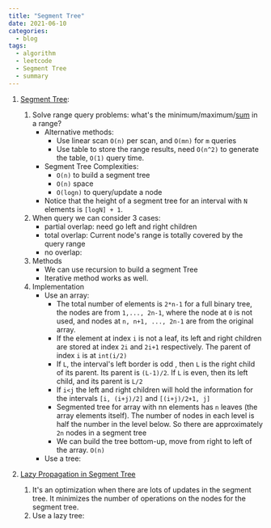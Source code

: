 ```yaml
---
title: "Segment Tree"
date: 2021-06-10
categories:
  - blog
tags:
  - algorithm
  - leetcode
  - Segment Tree
  - summary
---
```


1. [Segment Tree][Efficient and easy segment trees]: 
    1. Solve range query problems: what's the minimum/maximum/[sum][LC307. Range Sum Query - Mutable] in a range?
        * Alternative methods:
            * Use linear scan `O(n)` per scan, and `O(mn)` for `m` queries
            * Use table to store the range results, need `O(n^2)` to generate the table, `O(1)` query time.
        * Segment Tree Complexities:
            * `O(n)` to build a segment tree
            * `O(n)` space
            * `O(logn)` to query/update a node
        * Notice that the height of a segment tree for an interval with `N` elements is `[logN] + 1`.
    2. When query we can consider 3 cases:
        * partial overlap: need go left and right children
        * total overlap: Current node's range is totally covered by the query range
        * no overlap: 
    3. Methods
        * We can use recursion to build a segment Tree
        * Iterative method works as well.
    4. Implementation
        * Use an array:
            * The total number of elements is `2*n-1` for a full binary tree, the nodes are from `1,..., 2n-1`, where the node at `0` is not used, and nodes at `n, n+1, ..., 2n-1` are from the original array.
            * If the element at index `i` is not a leaf, its left and right children are stored at index `2i` and `2i+1` respectively. The parent of index `i` is at `int(i/2)`
            * If `L`, the interval's left border is odd , then `L` is the right child of its parent. Its parent is `(L-1)/2`. If `L` is even, then its left child, and its parent is `L/2`
            * If `i<j` the left and right children will hold the information for the intervals `[i, (i+j)/2]` and `[(i+j)/2+1, j]`
            * Segmented tree for array with nn elements has `n` leaves (the array elements itself). The number of nodes in each level is half the number in the level below. So there are approximately `2n` nodes in a segment tree
            * We can build the tree bottom-up, move from right to left of the array. `O(n)`
        * Use a tree:

2. [Lazy Propagation in Segment Tree][Lazy Propagation Segment Tree]
    1. It's an optimization when there are lots of updates in the segment tree. It minimizes the number of operations on the nodes for the segment tree.
    2. Use a lazy tree: 



   
[Lazy Propagation Segment Tree]: https://www.youtube.com/watch?v=xuoQdt5pHj0&t=444s
[LC307. Range Sum Query - Mutable]: https://leetcode.com/problems/range-sum-query-mutable/
[Efficient and easy segment trees]: https://codeforces.com/blog/entry/18051

